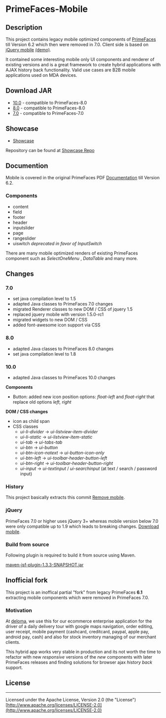 # PrimeFaces-Mobile

## Description

This project contains legacy mobile optimized components of [PrimeFaces](https://www.primefaces.org/) till Version 6.2 which then were removed in 7.0. Client side is based on [jQuery mobile](https://jquerymobile.com/) [(demo)](https://demos.jquerymobile.com/1.5.0-rc1/).

It contained some interesting mobile only UI components and renderer of existing versions and is a great framework to create hybrid applications with AJAX history back functionality. Valid use cases are B2B mobile applications used on MDA devices.

## Download JAR

* [10.0](https://cdn.deloma.de/others/libraries/primefaces/primefaces-mobile-10.0.jar) - compatible to PrimeFaces-8.0
* [8.0](https://cdn.deloma.de/others/libraries/primefaces/primefaces-mobile-8.0.jar) - compatible to PrimeFaces-8.0
* [7.0](https://cdn.deloma.de/others/libraries/primefaces/primefaces-mobile-7.0.jar) - compatible to PrimeFaces-7.0


## Showcase

* [Showcase](https://admin.deloma.de/primefaces-mobile-showcase/)

Repository can be found at [Showcase Repo](https://github.com/djmj/primefaces-mobile-showcase)

## Documention

Mobile is covered in the original PrimeFaces PDF [Documentation](https://www.primefaces.org/documentation/) till Version 6.2.

### Components

* content
* field
* footer
* header
* inputslider
* page
* rangeslider
* uiswitch _deprecated in favor of InputSwitch_

There are many mobile optimized renders of existing PrimeFaces component such as  _SelectOneMenu_ ,  _DataTable_  and many more.

## Changes

### 7.0

- set java compilation level to 1.5 
- adapted Java classes to PrimeFaces 7.0 changes
- migrated Renderer classes to new DOM / CSS of jquery 1.5
- replaced jquery mobile with version 1.5.0-rc1
- migrated widgets to new DOM / CSS
- added font-awesome icon support via CSS
    
### 8.0    

- adapted Java classes to PrimeFaces 8.0 changes
- set java compilation level to 1.8

### 10.0    

- adapted Java classes to PrimeFaces 10.0 changes

**Components**

- Button: added new icon position options:  _float-left_  and  _float-right_  that replace old options  _left, right_  
    
**DOM / CSS changes**

- icon as child span
- CSS classes
    - _ui-li-divider_  →  _ui-listview-item-divider_
    - _ui-li-static_  →  _ui-listview-item-static_
    - _ui-tab_  →  _ui-tabs-tab_
    - _ui-btn_  →  _ui-button_
    - _ui-btn-icon-notext_  →  _ui-button-icon-only_
    - _ui-btn-left_  →  _ui-toolbar-header-button-left_  
    - _ui-btn-right_  →  _ui-toolbar-header-button-right_ 
    - _ui-input_ → _ui-textinput_  /  _ui-searchinput_  (at text / search / password input)


### History

This project basically extracts this commit [Remove mobile](https://github.com/primefaces/primefaces/issues/3386).

### jQuery

PrimeFaces 7.0 or higher uses jQuery 3+ whereas mobile version below 7.0 were only compatible up to 1.9 which leads to breaking changes. [Download mobile](https://releases.jquery.com/mobile/).

### Build from source

Following plugin is required to build it from source using Maven.

[maven-jsf-plugin-1.3.3-SNAPSHOT.jar](https://cdn.deloma.de/others/libraries/primefaces/maven-jsf-plugin-1.3.3-SNAPSHOT.jar)

## Inofficial fork

This project is an inoffical partial "fork" from legacy PrimeFaces **6.1** extracting mobile components which were removed in PrimeFaces 7.0. 

### Motivation

At [deloma](https://www.deloma.de/Agentur/wp/Logistik-Software), we use this for our ecommerce enterprise application for the driver of a daily delivery tour with google maps navigation, order editing, user receipt, mobile payment (cashcard, creditcard, paypal, apple pay, android pay, cash) and also for stock inventory managing of our merchant clients.

This hybrid app works very stable in production and its not worth the time to refactor with new _responsive_ versions of the _new_ components with later PrimeFaces releases and finding solutions for browser ajax _history back_ support.

## License

***
Licensed under the Apache License, Version 2.0 (the "License") [http://www.apache.org/licenses/LICENSE-2.0](http://www.apache.org/licenses/LICENSE-2.0)